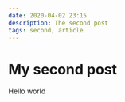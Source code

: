 ```yaml
---
date: 2020-04-02 23:15
description: The second post
tags: second, article
---
```

# My second post

Hello world
